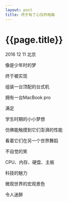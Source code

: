 ```yaml
---
layout: post
title: 终于有了心仪的电脑
---
```



{{page.title}}
==============

<p class="meta">2016 12 11 北京</p>



像是少年时的梦

终于被实现

组装一台顶配的台式机

拥有一台MacBook pro



满足

学生时期的小小梦想

仿佛能触摸到它们澎湃的性能

看着它们在另一个世界舞蹈

不自觉的笑



CPU、内存、硬盘、主板

科技的魅力

微观世界的宏观景色

令人迷醉